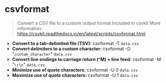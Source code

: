 # csvformat
> Convert a CSV file to a custom output format
> Included in csvkit
> More information: <https://csvkit.readthedocs.io/en/latest/scripts/csvformat.html>
- **Convert to a tab-delimited file (TSV):**
csvformat -T `data.csv`
- **Convert delimiters to a custom character:**
csvformat -D "`custom_character`" `data.csv`
- **Convert line endings to carriage return (^M) + line feed:**
csvformat -M "`\r\n`" `data.csv`
- **Minimize use of quote characters:**
csvformat -U 0 `data.csv`
- **Maximize use of quote characters:**
csvformat -U 1 `data.csv`
